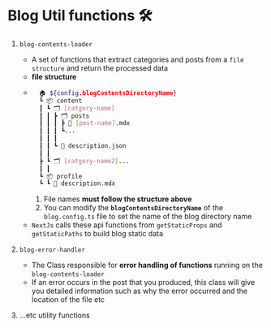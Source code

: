 # Blog Util functions 🛠

1. `blog-contents-loader`

    - A set of functions that extract categories and posts from a `file structure` and return the processed data
    - **file structure**
    - ```bash
        🏠 ${config.blogContentsDirectoryName}
        ┗ 📦 content
        ┃ ┗ 🗂 [catgory-name]
        ┃ ┃ ┣ 🗂 posts
        ┃ ┃ ┃ ┣ 📔 [post-name].mdx
        ┃ ┃ ┃ ┗...
        ┃ ┃ ┃
        ┃ ┃ ┗ 📔 description.json
        ┃ ┃
        ┣ ┗ 🗂 [catgory-name2]...
        ┃ ┃
        ┗ 📦 profile
        ┗ ┗ 📔 description.mdx
      ```
        1. File names **must follow the structure above**
        2. You can modify the **`blogContentsDirectoryName`** of the `blog.config.ts` file to set the name of the blog directory name
    - `NextJs` calls these api functions from `getStaticProps` and `getStaticPaths` to build blog static data

2. `blog-error-handler`

    - The Class responsible for **error handling of functions** running on the `blog-contents-loader`
    - If an error occurs in the post that you produced, this class will give you detailed information such as why the error occurred and the location of the file etc

3. ...etc utility functions
